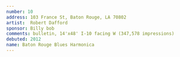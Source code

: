 ```yaml
---
number: 10
address: 103 France St, Baton Rouge, LA 70802
artist:  Robert Dafford
sponsor: Billy bob
comments: bulletin, 14'x48' I-10 facing W (347,578 impressions)
debuted: 2012
name: Baton Rouge Blues Harmonica
---
```

